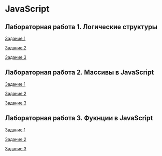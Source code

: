 # JavaScript
## Лабораторная работа 1. Логические структуры
 [Задание 1]()
 
 [Задание 2]()
 
 [Задание 3]()

## Лабораторная работа 2. Массивы в JavaScript
 [Задание 1](/pr1)
 
 [Задание 2](/pr2)
 
 [Задание 3](/pr3)

## Лабораторная работа 3. Фукнции в JavaScript
 [Задание 1]()
 
 [Задание 2]()
 
 [Задание 3]()


